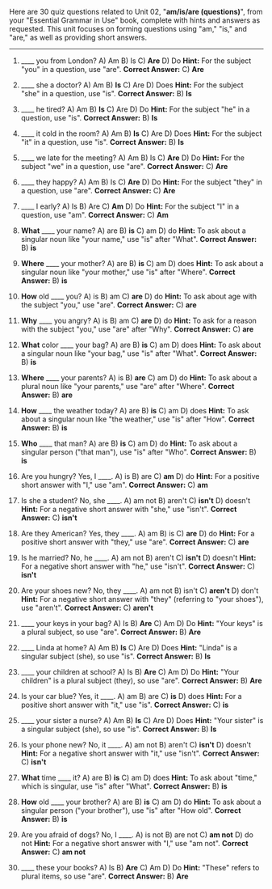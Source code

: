 Here are 30 quiz questions related to Unit 02, "**am/is/are (questions)**", from your "Essential Grammar in Use" book, complete with hints and answers as requested. This unit focuses on forming questions using "am," "is," and "are," as well as providing short answers.

***

1.  ____ you from London?
    A) Am
    B) Is
    C) **Are**
    D) Do
    **Hint:** For the subject "you" in a question, use "are".
    **Correct Answer:** C) **Are**

2.  ____ she a doctor?
    A) Am
    B) **Is**
    C) Are
    D) Does
    **Hint:** For the subject "she" in a question, use "is".
    **Correct Answer:** B) **Is**

3.  ____ he tired?
    A) Am
    B) **Is**
    C) Are
    D) Do
    **Hint:** For the subject "he" in a question, use "is".
    **Correct Answer:** B) **Is**

4.  ____ it cold in the room?
    A) Am
    B) **Is**
    C) Are
    D) Does
    **Hint:** For the subject "it" in a question, use "is".
    **Correct Answer:** B) **Is**

5.  ____ we late for the meeting?
    A) Am
    B) Is
    C) **Are**
    D) Do
    **Hint:** For the subject "we" in a question, use "are".
    **Correct Answer:** C) **Are**

6.  ____ they happy?
    A) Am
    B) Is
    C) **Are**
    D) Do
    **Hint:** For the subject "they" in a question, use "are".
    **Correct Answer:** C) **Are**

7.  ____ I early?
    A) Is
    B) Are
    C) **Am**
    D) Do
    **Hint:** For the subject "I" in a question, use "am".
    **Correct Answer:** C) **Am**

8.  **What** ____ your name?
    A) are
    B) **is**
    C) am
    D) do
    **Hint:** To ask about a singular noun like "your name," use "is" after "What".
    **Correct Answer:** B) **is**

9.  **Where** ____ your mother?
    A) are
    B) **is**
    C) am
    D) does
    **Hint:** To ask about a singular noun like "your mother," use "is" after "Where".
    **Correct Answer:** B) **is**

10. **How** old ____ you?
    A) is
    B) am
    C) **are**
    D) do
    **Hint:** To ask about age with the subject "you," use "are".
    **Correct Answer:** C) **are**

11. **Why** ____ you angry?
    A) is
    B) am
    C) **are**
    D) do
    **Hint:** To ask for a reason with the subject "you," use "are" after "Why".
    **Correct Answer:** C) **are**

12. **What** color ____ your bag?
    A) are
    B) **is**
    C) am
    D) does
    **Hint:** To ask about a singular noun like "your bag," use "is" after "What".
    **Correct Answer:** B) **is**

13. **Where** ____ your parents?
    A) is
    B) **are**
    C) am
    D) do
    **Hint:** To ask about a plural noun like "your parents," use "are" after "Where".
    **Correct Answer:** B) **are**

14. **How** ____ the weather today?
    A) are
    B) **is**
    C) am
    D) does
    **Hint:** To ask about a singular noun like "the weather," use "is" after "How".
    **Correct Answer:** B) **is**

15. **Who** ____ that man?
    A) are
    B) **is**
    C) am
    D) do
    **Hint:** To ask about a singular person ("that man"), use "is" after "Who".
    **Correct Answer:** B) **is**

16. Are you hungry? Yes, I ____.
    A) is
    B) are
    C) **am**
    D) do
    **Hint:** For a positive short answer with "I," use "am".
    **Correct Answer:** C) **am**

17. Is she a student? No, she ____.
    A) am not
    B) aren't
    C) **isn't**
    D) doesn't
    **Hint:** For a negative short answer with "she," use "isn't".
    **Correct Answer:** C) **isn't**

18. Are they American? Yes, they ____.
    A) am
    B) is
    C) **are**
    D) do
    **Hint:** For a positive short answer with "they," use "are".
    **Correct Answer:** C) **are**

19. Is he married? No, he ____.
    A) am not
    B) aren't
    C) **isn't**
    D) doesn't
    **Hint:** For a negative short answer with "he," use "isn't".
    **Correct Answer:** C) **isn't**

20. Are your shoes new? No, they ____.
    A) am not
    B) isn't
    C) **aren't**
    D) don't
    **Hint:** For a negative short answer with "they" (referring to "your shoes"), use "aren't".
    **Correct Answer:** C) **aren't**

21. ____ your keys in your bag?
    A) Is
    B) **Are**
    C) Am
    D) Do
    **Hint:** "Your keys" is a plural subject, so use "are".
    **Correct Answer:** B) **Are**

22. ____ Linda at home?
    A) Am
    B) **Is**
    C) Are
    D) Does
    **Hint:** "Linda" is a singular subject (she), so use "is".
    **Correct Answer:** B) **Is**

23. ____ your children at school?
    A) Is
    B) **Are**
    C) Am
    D) Do
    **Hint:** "Your children" is a plural subject (they), so use "are".
    **Correct Answer:** B) **Are**

24. Is your car blue? Yes, it ____.
    A) am
    B) are
    C) **is**
    D) does
    **Hint:** For a positive short answer with "it," use "is".
    **Correct Answer:** C) **is**

25. ____ your sister a nurse?
    A) Am
    B) **Is**
    C) Are
    D) Does
    **Hint:** "Your sister" is a singular subject (she), so use "is".
    **Correct Answer:** B) **Is**

26. Is your phone new? No, it ____.
    A) am not
    B) aren't
    C) **isn't**
    D) doesn't
    **Hint:** For a negative short answer with "it," use "isn't".
    **Correct Answer:** C) **isn't**

27. **What** time ____ it?
    A) are
    B) **is**
    C) am
    D) does
    **Hint:** To ask about "time," which is singular, use "is" after "What".
    **Correct Answer:** B) **is**

28. **How** old ____ your brother?
    A) are
    B) **is**
    C) am
    D) do
    **Hint:** To ask about a singular person ("your brother"), use "is" after "How old".
    **Correct Answer:** B) **is**

29. Are you afraid of dogs? No, I ____.
    A) is not
    B) are not
    C) **am not**
    D) do not
    **Hint:** For a negative short answer with "I," use "am not".
    **Correct Answer:** C) **am not**

30. ____ these your books?
    A) Is
    B) **Are**
    C) Am
    D) Do
    **Hint:** "These" refers to plural items, so use "are".
    **Correct Answer:** B) **Are**